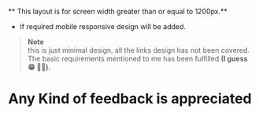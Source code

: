 ** This layout is for screen width greater than or equal to 1200px.**

- If required mobile responsive design will be added.

> **Note**  
> this is just minimal design, all the links design has not been covered.
> The basic requirements mentioned to me has been fulfilled **(I guess 😁 😬😬).**

# **Any Kind of feedback is appreciated**
